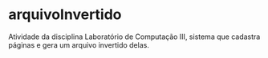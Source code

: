 # arquivoInvertido
Atividade da disciplina Laboratório de Computação III, sistema que cadastra páginas e gera um arquivo invertido delas.
